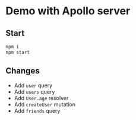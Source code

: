 # Demo with Apollo server 
## Start
```bash
npm i
npm start
```

## Changes
- Add `user` query
- Add `users` query
- Add `User.age` resolver
- Add `createUser` mutation
- Add `friends` query